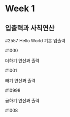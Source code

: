 # Week 1

## 입출력과 사칙연산
#2557 Hello World
기본 입출력

#1000

더하기 연산과 출력

#1001

빼기 연산과 출력

#10998

곱하기 연산과 출력

#1008
